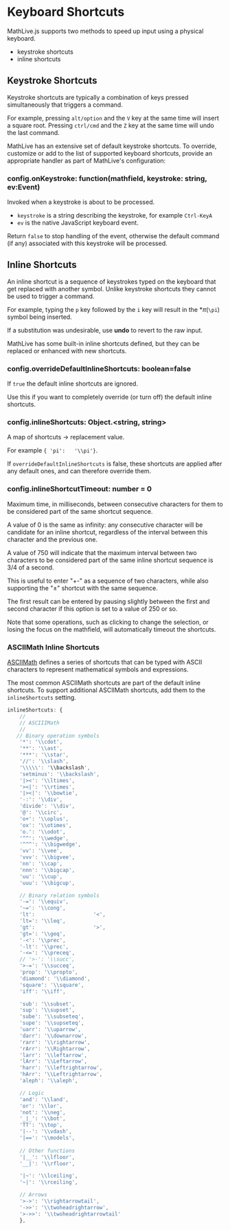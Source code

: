 # Keyboard Shortcuts

MathLive.js supports two methods to speed up input using a physical keyboard.
   * keystroke shortcuts
   * inline shortcuts

## Keystroke Shortcuts
Keystroke shortcuts are typically a combination of keys pressed simultaneously that triggers a command.

For example, pressing `alt/option` and the `V` key at the same time will insert a square root. Pressing `ctrl/cmd` and the `Z` key at the same time will undo
the last command.

MathLive has an extensive set of default keystroke shortcuts. To override, 
customize or add to the list of supported keyboard shortcuts, provide an 
appropriate handler as part of MathLive's configuration:

### **config.onKeystroke**: function(mathfield, keystroke: string, ev:Event)

Invoked when a keystroke is about to be processed. 
- `keystroke` is a string describing the keystroke, for example `Ctrl-KeyA`
- `ev` is the native JavaScript keyboard event.

Return `false` to stop handling of the event, otherwise the default command
(if any) associated with this keystroke will be processed.



## Inline Shortcuts
An inline shortcut is a sequence of keystrokes typed on the keyboard that get replaced with another symbol. Unlike keystroke shortcuts they cannot be used to trigger a command.

For example, typing the `p` key followed by the `i` key will result in the **π*(`\pi`) symbol being inserted.

If a substitution was undesirable, use **undo** to revert to the raw input.

MathLive has some built-in inline shortcuts defined, but they can be replaced or enhanced with new shortcuts.

###  **config.overrideDefaultInlineShortcuts**: boolean=false

If `true` the default inline shortcuts are ignored.

Use this if you want to completely override (or turn off) the default inline shortcuts.

### **config.inlineShortcuts**: Object.<string, string>

A map of shortcuts → replacement value. 

For example `{ 'pi':   '\\pi'}`. 

If `overrideDefaultInlineShortcuts` is false, these shortcuts are applied after any default ones, and can therefore override them.



### **config.inlineShortcutTimeout**: number = 0
Maximum time, in milliseconds, between consecutive characters for them to be
considered part of the same shortcut sequence. 

A value of 0 is the same as infinity: any consecutive 
character will be candidate for an inline shortcut, regardless of the 
interval between this character and the previous one. 

A value of 750 will indicate that the maximum interval between two 
characters to be considered part of the same inline shortcut sequence is 
3/4 of a second.

This is useful to enter "+-" as a sequence of two characters, while also 
supporting the "±" shortcut with the same sequence.

The first result can be entered by pausing slightly between the first and 
second character if this option is set to a value of 250 or so.

Note that some operations, such as clicking to change the selection, or losing
the focus on the mathfield, will automatically timeout the shortcuts.


### ASCIIMath Inline Shortcuts
[ASCIIMath](https://github.com/asciimath/asciimathml/blob/master/ASCIIMathML.js) defines a series of shortcuts that can be typed with ASCII characters to 
represent mathematical symbols and expressions.

The most common ASCIIMath shortcuts are part of the default inline shortcuts.
To support additional ASCIIMath shortcuts, add them to the `inlineShortcuts` 
setting.

```javascript
inlineShortcuts: {
    //
    // ASCIIIMath
    //
   // Binary operation symbols
    '*': '\\cdot',
    '**': '\\ast',
    '***': '\\star',
    '//': '\\slash',
    '\\\\\': '\\backslash',
    'setminus': '\\backslash',
    '|><': '\\ltimes',
    '><|': '\\rtimes',
    '|><|': '\\bowtie',
    '-:': '\\div',
    'divide': '\\div',
    '@': '\\circ',
    'o+': '\\oplus',
    'ox': '\\otimes',
    'o.': '\\odot',
    '^^': '\\wedge',
    '^^^': '\\bigwedge',
    'vv': '\\vee',
    'vvv': '\\bigvee',
    'nn': '\\cap',
    'nnn': '\\bigcap',
    'uu': '\\cup',
    'uuu': '\\bigcup',

    // Binary relation symbols
    '-=': '\\equiv',
    '~=': '\\cong',
    'lt':                   '<',
    'lt=': '\\leq',
    'gt':                   '>',
    'gt=': '\\geq',
    '-<': '\\prec',
    '-lt': '\\prec',
    '-<=': '\\preceq',
    // '>-': '\\succ',
    '>-=': '\\succeq', 
    'prop': '\\propto', 
    'diamond': '\\diamond',
    'square': '\\square',
    'iff': '\\iff',

    'sub': '\\subset',
    'sup': '\\supset',
    'sube': '\\subseteq',
    'supe': '\\supseteq',
    'uarr': '\\uparrow',
    'darr': '\\downarrow',
    'rarr': '\\rightarrow',
    'rArr': '\\Rightarrow',
    'larr': '\\leftarrow',
    'lArr': '\\Leftarrow',
    'harr': '\\leftrightarrow',
    'hArr': '\\Leftrightarrow',
    'aleph': '\\aleph',

    // Logic
    'and': '\\land',
    'or': '\\lor',
    'not': '\\neg',
    '_|_': '\\bot',
    'TT': '\\top',
    '|--': '\\vdash',
    '|==': '\\models',
    
    // Other functions
    '|__': '\\lfloor',
    '__|': '\\rfloor',

    '|~': '\\lceiling',
    '~|': '\\rceiling',

    // Arrows
    '>->': '\\rightarrowtail',
    '->>': '\\twoheadrightarrow',
    '>->>': '\\twoheadrightarrowtail'
    },
```